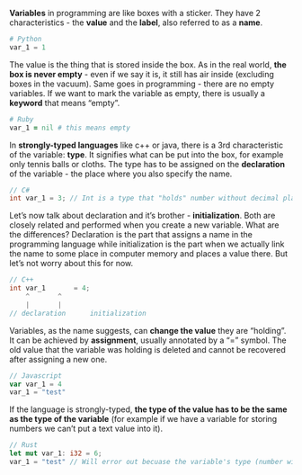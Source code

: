 
**Variables** in programming are like boxes with a sticker. They have 2 characteristics - the **value** and the **label**, also referred to as a **name**. 

```python
# Python
var_1 = 1
```

The value is the thing that is stored inside the box. As in the real world, **the box is never empty** - even if we say it is, it still has air inside (excluding boxes in the vacuum). Same goes in programming - there are no empty variables. If we want to mark the variable as empty, there is usually a **keyword** that means “empty”.

```ruby
# Ruby
var_1 = nil # this means empty
```

In **strongly-typed languages** like c++ or java, there is a 3rd characteristic of the variable: **type**. It signifies what can be put into the box, for example only tennis balls or cloths. The type has to be assigned on the **declaration** of the variable - the place where you also specify the name.

```csharp
// C#
int var_1 = 3; // Int is a type that "holds" number without decimal place 
```

Let’s now talk about declaration and it’s brother - **initialization**. Both are closely related and performed when you create a new variable. What are the differences? Declaration is the part that assigns a name in the programming language while initialization is the part when we actually link the name to some place in computer memory and places a value there. But let’s not worry about this for now.
```cpp
// C++
int var_1	 	= 4;
	^		^
	|		|
// declaration      initialization
```

  
Variables, as the name suggests, can **change the value** they are “holding”. It can be achieved by **assignment**, usually annotated by a “=” symbol. The old value that the variable was holding is deleted and cannot be recovered after assigning a new one.

```js
// Javascript
var var_1 = 4
var_1 = "test" 
```

If the language is strongly-typed, **the type of the value has to be the same as the type of the variable** (for example if we have a variable for storing numbers we can’t put a text value into it).

```rust
// Rust
let mut var_1: i32 = 6;
var_1 = "test" // Will error out becuase the variable's type (number without decimal place) is not compatibile with the new value's type (text)
```





